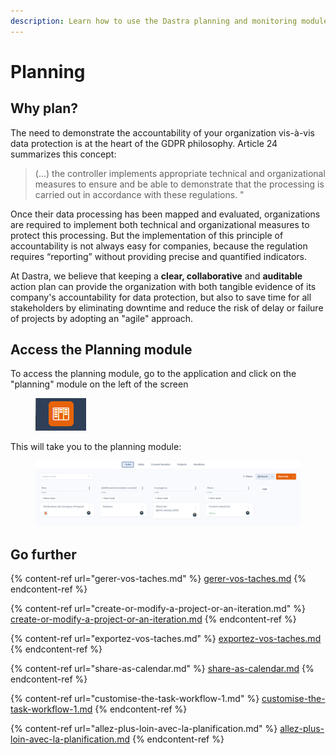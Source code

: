 ```yaml
---
description: Learn how to use the Dastra planning and monitoring module.
---
```


# Planning

## Why plan?

The need to demonstrate the accountability of your organization vis-à-vis data protection is at the heart of the GDPR philosophy. Article 24 summarizes this concept:

> (...) the controller implements appropriate technical and organizational measures to ensure and be able to demonstrate that the processing is carried out in accordance with these regulations. "

Once their data processing has been mapped and evaluated, organizations are required to implement both technical and organizational measures to protect this processing. But the implementation of this principle of accountability is not always easy for companies, because the regulation requires “reporting” without providing precise and quantified indicators.

At Dastra, we believe that keeping a **clear, collaborative** and **auditable** action plan can provide the organization with both tangible evidence of its company's accountability for data protection, but also to save time for all stakeholders by eliminating downtime and reduce the risk of delay or failure of projects by adopting an "agile" approach.

## Access the Planning module

To access the planning module, go to the application and click on the "planning" module on the left of the screen

<figure><img src="../../.gitbook/assets/image (254).png" alt=""><figcaption></figcaption></figure>

This will take you to the planning module:

<figure><img src="../../.gitbook/assets/image (262).png" alt=""><figcaption></figcaption></figure>

## Go further

{% content-ref url="gerer-vos-taches.md" %}
[gerer-vos-taches.md](gerer-vos-taches.md)
{% endcontent-ref %}

{% content-ref url="create-or-modify-a-project-or-an-iteration.md" %}
[create-or-modify-a-project-or-an-iteration.md](create-or-modify-a-project-or-an-iteration.md)
{% endcontent-ref %}

{% content-ref url="exportez-vos-taches.md" %}
[exportez-vos-taches.md](exportez-vos-taches.md)
{% endcontent-ref %}

{% content-ref url="share-as-calendar.md" %}
[share-as-calendar.md](share-as-calendar.md)
{% endcontent-ref %}

{% content-ref url="customise-the-task-workflow-1.md" %}
[customise-the-task-workflow-1.md](customise-the-task-workflow-1.md)
{% endcontent-ref %}

{% content-ref url="allez-plus-loin-avec-la-planification.md" %}
[allez-plus-loin-avec-la-planification.md](allez-plus-loin-avec-la-planification.md)
{% endcontent-ref %}
